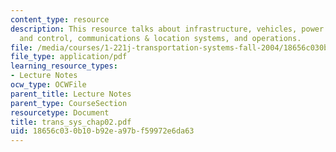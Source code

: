 ```yaml
---
content_type: resource
description: This resource talks about infrastructure, vehicles, power systems, fuel
  and control, communications & location systems, and operations.
file: /media/courses/1-221j-transportation-systems-fall-2004/18656c030b10b92ea97bf59972e6da63_trans_sys_chap02.pdf
file_type: application/pdf
learning_resource_types:
- Lecture Notes
ocw_type: OCWFile
parent_title: Lecture Notes
parent_type: CourseSection
resourcetype: Document
title: trans_sys_chap02.pdf
uid: 18656c03-0b10-b92e-a97b-f59972e6da63
---
```

